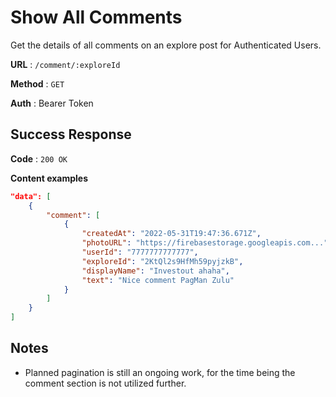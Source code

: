 # Show All Comments

Get the details of all comments on an explore post for Authenticated Users.

**URL** : `/comment/:exploreId`

**Method** : `GET`

**Auth** : Bearer Token

## Success Response

**Code** : `200 OK`

**Content examples**

```json
"data": [
    {
        "comment": [
            {
                "createdAt": "2022-05-31T19:47:36.671Z",
                "photoURL": "https://firebasestorage.googleapis.com...",
                "userId": "7777777777777",
                "exploreId": "2KtQl2s9HfMh59pyjzkB",
                "displayName": "Investout ahaha",
                "text": "Nice comment PagMan Zulu"
            }
        ]
    }
]
```

## Notes

* Planned pagination is still an ongoing work, for the time being the comment section is not utilized further.